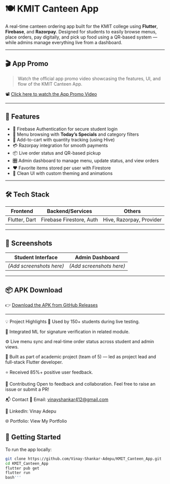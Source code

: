 # 🍽️ KMIT Canteen App

A real-time canteen ordering app built for the KMIT college using **Flutter**, **Firebase**, and **Razorpay**. Designed for students to easily browse menus, place orders, pay digitally, and pick up food using a QR-based system — while admins manage everything live from a dashboard.

---

## 🎬 App Promo

> Watch the official app promo video showcasing the features, UI, and flow of the KMIT Canteen App.

📽️ [Click here to watch the App Promo Video](https://drive.google.com/file/d/17ddwbyKZuIdzqk16ts-QsFB7ipFfAOTX/view?usp=sharing)

---

## 📱 Features

- 🔐 Firebase Authentication for secure student login
- 🧾 Menu browsing with **Today’s Specials** and category filters
- 🛒 Add-to-cart with quantity tracking (using Hive)
- 💳 Razorpay integration for smooth payments
- 📦 Live order status and QR-based pickup
- 🎛️ Admin dashboard to manage menu, update status, and view orders
- ❤️ Favorite items stored per user with Firestore
- 📲 Clean UI with custom theming and animations

---

## 🛠️ Tech Stack

| Frontend        | Backend/Services          | Others                     |
|-----------------|---------------------------|----------------------------|
| Flutter, Dart   | Firebase Firestore, Auth  | Hive, Razorpay, Provider   |

---

## 📸 Screenshots

| Student Interface | Admin Dashboard |
|-------------------|------------------|
| *(Add screenshots here)* | *(Add screenshots here)* |

---

## 📦 APK Download

👉 [Download the APK from GitHub Releases](https://github.com/Vinay-Shankar-Adepu/KMIT_Canteen_App/releases)

---
💡 Project Highlights
📲 Used by 150+ students during live testing.

🧠 Integrated ML for signature verification in related module.

⚙️ Live menu sync and real-time order status across student and admin views.

💼 Built as part of academic project (team of 5) — led as project lead and full-stack Flutter developer.

⭐ Received 85%+ positive user feedback.

🤝 Contributing
Open to feedback and collaboration. Feel free to raise an issue or submit a PR!

📬 Contact
📧 Email: vinayshankar412@gmail.com

🔗 LinkedIn: Vinay Adepu

🌐 Portfolio: View My Portfolio

## 🚀 Getting Started

To run the app locally:

```bash
git clone https://github.com/Vinay-Shankar-Adepu/KMIT_Canteen_App.git
cd KMIT_Canteen_App
flutter pub get
flutter run
bash'''

